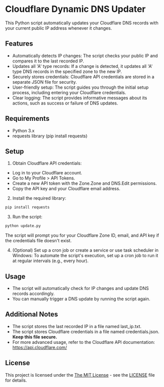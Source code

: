 
# Cloudflare Dynamic DNS Updater

This Python script automatically updates your Cloudflare DNS records with your current public IP address whenever it changes.

## Features
- Automatically detects IP changes: The script checks your public IP and compares it to the last recorded IP.
- Updates all 'A' type records: If a change is detected, it updates all 'A' type DNS records in the specified zone to the new IP.
- Securely stores credentials: Cloudflare API credentials are stored in a separate JSON file for security.
- User-friendly setup: The script guides you through the initial setup process, including entering your Cloudflare credentials.
- Clear logging: The script provides informative messages about its actions, such as success or failure of DNS updates.

## Requirements
- Python 3.x
- requests library (pip install requests)

## Setup
1. Obtain Cloudflare API credentials:
- Log in to your Cloudflare account.
- Go to My Profile > API Tokens.
- Create a new API token with the Zone.Zone and DNS.Edit permissions.
- Copy the API key and your Cloudflare email address.

2. Install the required library:
``` Bash
pip install requests
```

3. Run the script:

```Bash
python update.py
```

The script will prompt you for your Cloudflare Zone ID, email, and API key if the credentials file doesn't exist.

4. (Optional) Set up a cron job or create a service or use task scheduler in Windows:
To automate the script's execution, set up a cron job to run it at regular intervals (e.g., every hour).

## Usage
- The script will automatically check for IP changes and update DNS records accordingly.
- You can manually trigger a DNS update by running the script again.

## Additional Notes
- The script stores the last recorded IP in a file named last_ip.txt.
- The script stores Cloudflare credentials in a file named credentials.json. **Keep this file secure.**
- For more advanced usage, refer to the Cloudflare API documentation: https://api.cloudflare.com/

## License

This project is licensed under the [The MIT License](https://mit-license.org/) - see the [LICENSE](LICENSE) file for details.